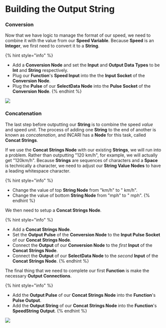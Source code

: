 # Building the Output String

### Conversion

Now that we have logic to manage the format of our speed, we need to combine it with the value from our **Speed Variable**. Because **Speed** is an **Integer**, we first need to convert it to a **String**.

{% hint style="info" %}
* Add a **Conversion Node** and set the **Input** and **Output Data Types** to be **Int** and **String** respectively.
* Plug our **Function**'s **Speed Input** into the the **Input Socket** of the **Conversion Node**.
* Plug the **Pulse** of our **SelectData Node** into the **Pulse Socket** of the **Conversion Node**.
{% endhint %}

![](../../.gitbook/assets/conversion.gif)

### Concatenation

The last step before outputting our **String** is to combine the speed _value_ and speed _unit_. The process of adding one **String** to the end of another is known as _concatenation_, and INCARI has a **Node** for this task, called **Concat Strings**.

If we use the **Concat Strings Node** with our existing **Strings**, we will run into a problem. Rather than outputting "120 km/h",  for example, we will actually get "120km/h". Because **Strings** are sequences of characters and a **Space** is technically a character, we need to adjust our **String Value Nodes** to have a leading whitespace character.

{% hint style="info" %}
* Change the value of top **String Node** from "km/h" to " km/h".
* Change the value of bottom **String Node** from "mph" to " mph".
{% endhint %}

We then need to setup a **Concat Strings Node**.

{% hint style="info" %}
* Add a **Concat Strings Node**.
* Set the **Output Pulse** of the **Conversion Node** to the **Input Pulse Socket** of our **Concat Strings Node**.
* Connect the **Output** of our **Conversion Node** to the _first_ **Input** of the **Concat Strings Node**.
* Connect the **Output** of our **SelectData Node** to the _second_ **Input** of the **Concat Strings Node**.
{% endhint %}

The final thing that we need to complete our first **Function** is make the necessary **Output Connections**.

{% hint style="info" %}
* Add the **Output Pulse** of our **Concat Strings Node** into the **Function**'s **Pulse Output**.
* Add the **Output String** of our **Concat Strings Node** into the **Function**'s **SpeedString Output**.
{% endhint %}

![](../../.gitbook/assets/concatenation%20%281%29.gif)



